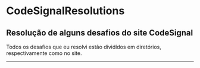 # CodeSignalResolutions
Resolução de alguns desafios do site CodeSignal
---------------------------------------------------------------------------------------------------------------------------------------------
Todos os desafios que eu resolvi estão dividídos em diretórios, respectivamente como no site.
     
---------------------------------------------------------------------------------------------------------------------------------------------
